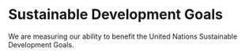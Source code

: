 # Sustainable Development Goals

We are measuring our ability to benefit the United Nations Sustainable Development Goals.
